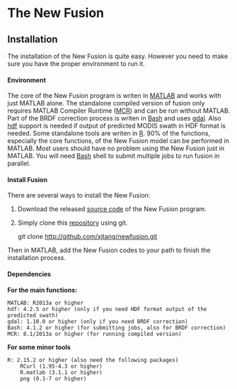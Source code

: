 # The New Fusion
## Installation
The installation of the New Fusion is quite easy. However you need to make sure you have the proper environment to run it.

#### Environment
The core of the New Fusion program is writen in [MATLAB](http://matlab.com) and works with just MATLAB alone. The standalone compiled version of fusion only requires MATLAB Compiler Runtime ([MCR](http://www.mathworks.com/products/compiler/mcr/)) and can be run without MATLAB. Part of the BRDF correction process is writen in [Bash](https://en.wikipedia.org/wiki/Bash_(Unix_shell)) and uses [gdal](https://http://gdal.org/). Also [hdf](https://hdfeos.org/) support is needed if output of predicted MODIS swath in HDF format is needed. Some standalone tools are writen in [R](https://r-project.org/). 90% of the functions, especially the core functions, of the New Fusion model can be performed in MATLAB. Most users should have no problem using the New Fusion just in MATLAB. You will need [Bash](https://en.wikipedia.org/wiki/Bash_(Unix_shell)) shell to submit multiple jobs to run fusion in parallel.  

#### Install Fusion
There are several ways to install the New Fusion:  
1. Download the released [source code](https://github.com/xjtang/newfusion/releases) of the New Fusion program.  
2. Simply clone this [repository](https://github.com/xjtang/newfusion) using git.  

    git clone http://github.com/xjtang/newfusion.git
    
Then in MATLAB, add the New Fusion codes to your path to finish the installation process.    

#### Dependencies
**For the main functions:**  

    MATLAB: R2013a or higher 
    hdf: 4.2.5 or higher (only if you need HDF format output of the predicted swath)
    gdal: 1.10.0 or higher (only if you need BRDF correction)
    Bash: 4.1.2 or higher (for submitting jobs, also for BRDF correction)
    MCR: 8.1/2013a or higher (for running compiled version)

**For some minor tools**

    R: 2.15.2 or higher (also need the following packages)
        RCurl (1.95-4.3 or higher)
        R.matlab (3.1.1 or higher)
        png (0.1-7 or higher)
